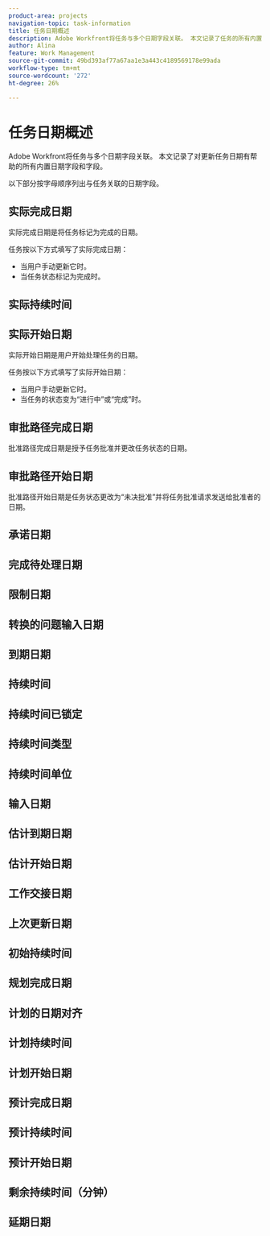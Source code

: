 ```yaml
---
product-area: projects
navigation-topic: task-information
title: 任务日期概述
description: Adobe Workfront将任务与多个日期字段关联。 本文记录了任务的所有内置日期字段。
author: Alina
feature: Work Management
source-git-commit: 49bd393af77a67aa1e3a443c4189569178e99ada
workflow-type: tm+mt
source-wordcount: '272'
ht-degree: 26%

---
```



<!--add to TOC and miniTOC-->

# 任务日期概述

Adobe Workfront将任务与多个日期字段关联。 本文记录了对更新任务日期有帮助的所有内置日期字段和字段。

以下部分按字母顺序列出与任务关联的日期字段。

## 实际完成日期

实际完成日期是将任务标记为完成的日期。

任务按以下方式填写了实际完成日期：

* 当用户手动更新它时。
* 当任务状态标记为完成时。

## 实际持续时间

## 实际开始日期

实际开始日期是用户开始处理任务的日期。

任务按以下方式填写了实际开始日期：

* 当用户手动更新它时。
* 当任务的状态变为“进行中”或“完成”时。

## 审批路径完成日期

批准路径完成日期是授予任务批准并更改任务状态的日期。

## 审批路径开始日期

批准路径开始日期是任务状态更改为“未决批准”并将任务批准请求发送给批准者的日期。

## 承诺日期

## 完成待处理日期

## 限制日期

## 转换的问题输入日期

## 到期日期

## 持续时间

## 持续时间已锁定

## 持续时间类型

## 持续时间单位

## 输入日期

## 估计到期日期

## 估计开始日期

## 工作交接日期

## 上次更新日期

## 初始持续时间

## 规划完成日期

## 计划的日期对齐

## 计划持续时间

## 计划开始日期

## 预计完成日期

## 预计持续时间

## 预计开始日期

## 剩余持续时间（分钟）

## 延期日期








